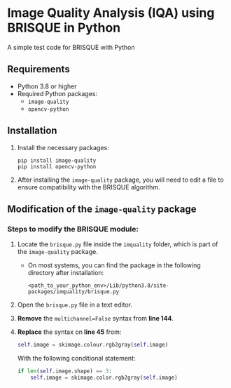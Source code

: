 # Image Quality Analysis (IQA) using BRISQUE in Python

A simple test code for BRISQUE with Python

## Requirements

- Python 3.8 or higher
- Required Python packages:
  - `image-quality`
  - `opencv-python`

## Installation

1. Install the necessary packages:

    ```
    pip install image-quality
    pip install opencv-python
    ```

2. After installing the `image-quality` package, you will need to edit a file to ensure compatibility with the BRISQUE algorithm.

## Modification of the `image-quality` package

### Steps to modify the BRISQUE module:

1. Locate the `brisque.py` file inside the `imquality` folder, which is part of the `image-quality` package.
   
   - On most systems, you can find the package in the following directory after installation:
     ```
     <path_to_your_python_env>/Lib/python3.8/site-packages/imquality/brisque.py
     ```

2. Open the `brisque.py` file in a text editor.

3. **Remove** the `multichannel=False` syntax from **line 144**.

4. **Replace** the syntax on **line 45** from:
   
    ```python
    self.image = skimage.colour.rgb2gray(self.image)
    ```

    With the following conditional statement:

    ```python
    if len(self.image.shape) == 3:
        self.image = skimage.color.rgb2gray(self.image)
    ```
